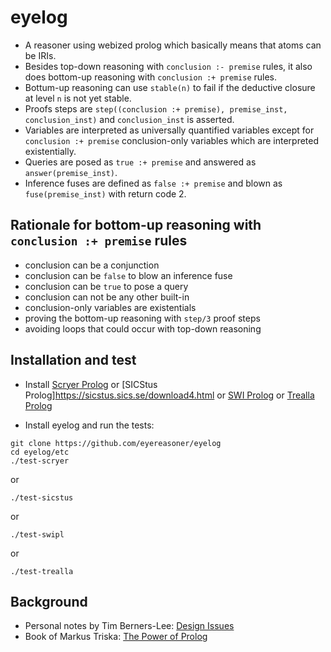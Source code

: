 # eyelog

- A reasoner using webized prolog which basically means that atoms can be IRIs.
- Besides top-down reasoning with `conclusion :- premise` rules, it also does bottom-up reasoning with `conclusion :+ premise` rules.
- Bottum-up reasoning can use `stable(n)` to fail if the deductive closure at level `n` is not yet stable.
- Proofs steps are `step((conclusion :+ premise), premise_inst, conclusion_inst)` and `conclusion_inst` is asserted.
- Variables are interpreted as universally quantified variables except for `conclusion :+ premise` conclusion-only variables which are interpreted existentially.
- Queries are posed as `true :+ premise` and answered as `answer(premise_inst)`.
- Inference fuses are defined as `false :+ premise` and blown as `fuse(premise_inst)` with return code 2.

## Rationale for bottom-up reasoning with `conclusion :+ premise` rules

- conclusion can be a conjunction
- conclusion can be `false` to blow an inference fuse
- conclusion can be `true` to pose a query
- conclusion can not be any other built-in
- conclusion-only variables are existentials
- proving the bottom-up reasoning with `step/3` proof steps
- avoiding loops that could occur with top-down reasoning

## Installation and test

- Install [Scryer Prolog](https://github.com/mthom/scryer-prolog#installing-scryer-prolog)
  or [SICStus Prolog]https://sicstus.sics.se/download4.html
  or [SWI Prolog](http://www.swi-prolog.org/Download.html)
  or [Trealla Prolog](https://github.com/trealla-prolog/trealla#building)

- Install eyelog and run the tests:
```
git clone https://github.com/eyereasoner/eyelog
cd eyelog/etc
./test-scryer
```
or
```
./test-sicstus
```
or
```
./test-swipl
```
or
```
./test-trealla
```

## Background

- Personal notes by Tim Berners-Lee: [Design Issues](https://www.w3.org/DesignIssues/)
- Book of Markus Triska: [The Power of Prolog](https://www.metalevel.at/prolog)

